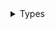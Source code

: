 <details>
<summary>Types</summary>

  - [BlendShape](/BlendShape)
  - [Configuration](/Configuration)
  - [DeviceInfo](/DeviceInfo)
  - [EyeTracking](/EyeTracking)
  - [Gaze](/Gaze)
  - [Session](/Session)

</details>
